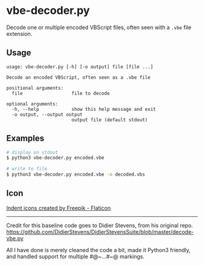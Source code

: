 # vbe-decoder.py

Decode one or multiple encoded VBScript files, often seen with a `.vbe` file extension.

## Usage

```shell
usage: vbe-decoder.py [-h] [-o output] file [file ...]

Decode an encoded VBScript, often seen as a .vbe file

positional arguments:
  file                  file to decode

optional arguments:
  -h, --help            show this help message and exit
  -o output, --output output
                        output file (default stdout)
```

## Examples

```bash
# display on stdout
$ python3 vbe-decoder.py encoded.vbe

# write to file
$ python3 vbe-decoder.py encoded.vbe -o decoded.vbs
```

## Icon
<a href="https://www.flaticon.com/free-icons/indent" title="indent icons">Indent icons created by Freepik - Flaticon</a>

---------------------------------

Credit for this baseline code goes to Didier Stevens, from his original repo.
https://github.com/DidierStevens/DidierStevensSuite/blob/master/decode-vbe.py

All I have done is merely cleaned the code a bit, made it Python3 friendly,
and handled support for multiple #@~...#~@ markings. 
